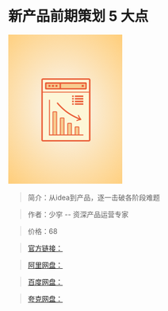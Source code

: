 # 新产品前期策划 5 大点

![img](../../assets/d3ec935123a541e5ba4bc93cc8b9a535.png)

> 简介：从idea到产品，逐一击破各阶段难题

> 作者：少穻 -- 资深产品运营专家

> 价格：68

> [官方链接：]()

> [阿里网盘：]()

> [百度网盘：]()

> [夸克网盘：]()
